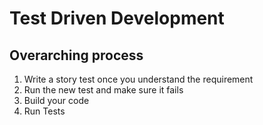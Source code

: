 # Test Driven Development

## Overarching process
1. Write a story test once you understand the requirement
2. Run the new test and make sure it fails
3. Build your code
4. Run Tests
 


